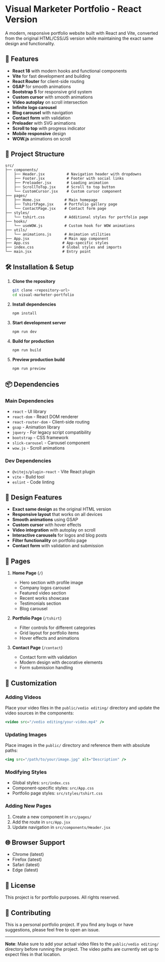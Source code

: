 # Visual Marketer Portfolio - React Version

A modern, responsive portfolio website built with React and Vite, converted from the original HTML/CSS/JS version while maintaining the exact same design and functionality.

## 🚀 Features

- **React 18** with modern hooks and functional components
- **Vite** for fast development and building
- **React Router** for client-side routing
- **GSAP** for smooth animations
- **Bootstrap 5** for responsive grid system
- **Custom cursor** with smooth animations
- **Video autoplay** on scroll intersection
- **Infinite logo carousel**
- **Blog carousel** with navigation
- **Contact form** with validation
- **Preloader** with SVG animations
- **Scroll to top** with progress indicator
- **Mobile responsive** design
- **WOW.js** animations on scroll

## 📁 Project Structure

```
src/
├── components/
│   ├── Header.jsx          # Navigation header with dropdowns
│   ├── Footer.jsx          # Footer with social links
│   ├── Preloader.jsx       # Loading animation
│   ├── ScrollToTop.jsx     # Scroll to top button
│   └── CustomCursor.jsx    # Custom cursor component
├── pages/
│   ├── Home.jsx           # Main homepage
│   ├── TshirtPage.jsx     # Portfolio gallery page
│   └── ContactPage.jsx    # Contact form page
├── styles/
│   └── tshirt.css         # Additional styles for portfolio page
├── hooks/
│   └── useWOW.js          # Custom hook for WOW animations
├── utils/
│   └── animations.js      # Animation utilities
├── App.jsx                # Main app component
├── App.css               # App-specific styles
├── index.css             # Global styles and imports
└── main.jsx              # Entry point
```

## 🛠️ Installation & Setup

1. **Clone the repository**
   ```bash
   git clone <repository-url>
   cd visual-marketer-portfolio
   ```

2. **Install dependencies**
   ```bash
   npm install
   ```

3. **Start development server**
   ```bash
   npm run dev
   ```

4. **Build for production**
   ```bash
   npm run build
   ```

5. **Preview production build**
   ```bash
   npm run preview
   ```

## 📦 Dependencies

### Main Dependencies
- `react` - UI library
- `react-dom` - React DOM renderer
- `react-router-dom` - Client-side routing
- `gsap` - Animation library
- `jquery` - For legacy script compatibility
- `bootstrap` - CSS framework
- `slick-carousel` - Carousel component
- `wow.js` - Scroll animations

### Dev Dependencies
- `@vitejs/plugin-react` - Vite React plugin
- `vite` - Build tool
- `eslint` - Code linting

## 🎨 Design Features

- **Exact same design** as the original HTML version
- **Responsive layout** that works on all devices
- **Smooth animations** using GSAP
- **Custom cursor** with hover effects
- **Video integration** with autoplay on scroll
- **Interactive carousels** for logos and blog posts
- **Filter functionality** on portfolio page
- **Contact form** with validation and submission

## 📱 Pages

1. **Home Page** (`/`)
   - Hero section with profile image
   - Company logos carousel
   - Featured video section
   - Recent works showcase
   - Testimonials section
   - Blog carousel

2. **Portfolio Page** (`/tshirt`)
   - Filter controls for different categories
   - Grid layout for portfolio items
   - Hover effects and animations

3. **Contact Page** (`/contact`)
   - Contact form with validation
   - Modern design with decorative elements
   - Form submission handling

## 🔧 Customization

### Adding Videos
Place your video files in the `public/vedio editing/` directory and update the video sources in the components:

```jsx
<video src="/vedio editing/your-video.mp4" />
```

### Updating Images
Place images in the `public/` directory and reference them with absolute paths:

```jsx
<img src="/path/to/your/image.jpg" alt="Description" />
```

### Modifying Styles
- Global styles: `src/index.css`
- Component-specific styles: `src/App.css`
- Portfolio page styles: `src/styles/tshirt.css`

### Adding New Pages
1. Create a new component in `src/pages/`
2. Add the route in `src/App.jsx`
3. Update navigation in `src/components/Header.jsx`

## 🌐 Browser Support

- Chrome (latest)
- Firefox (latest)
- Safari (latest)
- Edge (latest)

## 📄 License

This project is for portfolio purposes. All rights reserved.

## 🤝 Contributing

This is a personal portfolio project. If you find any bugs or have suggestions, please feel free to open an issue.

---

**Note**: Make sure to add your actual video files to the `public/vedio editing/` directory before running the project. The video paths are currently set up to expect files in that location.